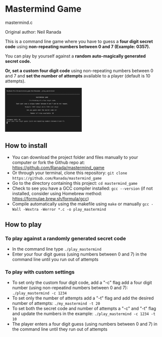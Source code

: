 # Mastermind Game

mastermind.c

Original author: Neil Ranada

This is a command line game where you have to guess a **four digit secret code** using **non-repeating numbers between 0 and 7 (Example: 0357).**

You can play by yourself against a **random auto-magically generated secret code.**

**Or, set a custom four digit code** using non-repeating numbers between 0 and 7 and **set the number of attempts** available to a player (default is 10 attempts).

<img src="./images/mastermind-1.png" width="50%">

## How to install

- You can download the project folder and files manually to your computer or fork the Github repo at:
https://github.com/Ranada/mastermind_game
- Or through your terminal, clone this repository: `git clone https://github.com/Ranada/mastermind_game`
- Go to the directory containing this project: `cd mastermind_game`
- Check to see you have a GCC compiler installed: `gcc --version` (if not installed, consider using Homebrew method: https://formulae.brew.sh/formula/gcc)
- Compile automatically using the makefile using `make` or manually `gcc -Wall -Wextra -Werror *.c -o play_mastermind`

## How to play

### To play against a randomly generated secret code

- In the command line type `./play_mastermind`
- Enter your four digit guess (using numbers between 0 and 7) in the command line until you run out of attempts

### To play with custom settings

- To set only the custom four digit code, add a "-c" flag add a four digit number (using non-repeatind numbers between 0 and 7): `./play_mastermind -c 1234`
- To set only the number of attempts add a "-t" flag and add the desired number of attempts: `./my_mastermind -t 20`
- To set both the secret code and number of attempts a "-c" and "-t" flag and update the numbers in the example: `./play_mastermind -c 1234 -t 10`
- The player enters a four digit guess (using numbers between 0 and 7) in the command line until they run out of attempts
